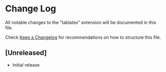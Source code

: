 # Change Log

All notable changes to the "tablatex" extension will be documented in this file.

Check [Keep a Changelog](http://keepachangelog.com/) for recommendations on how to structure this file.

## [Unreleased]

- Initial release